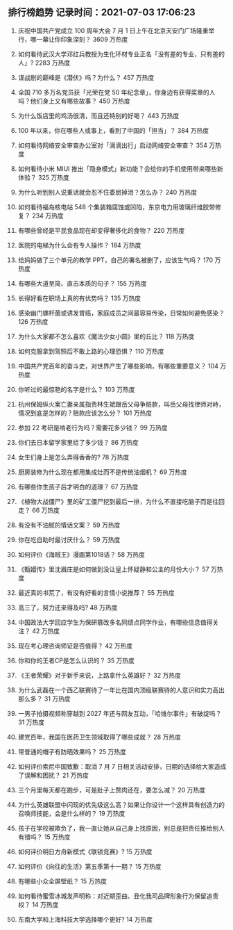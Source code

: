 
## 排行榜趋势 记录时间：2021-07-03 17:06:23
  
  1. 庆祝中国共产党成立 100 周年大会 7 月 1 日上午在北京天安门广场隆重举行，哪一幕让你印象深刻？ 3609 万热度
    
  2. 如何看待武汉大学邓红兵教授为生化环材专业正名「没有差的专业，只有差的人」? 2283 万热度
    
  3. 谍战剧的巅峰是《潜伏》吗？为什么？ 457 万热度
    
  4. 全国 710 多万名党员获「光荣在党 50 年纪念章」，你身边有获得奖章的人吗？他们身上又有哪些故事？ 450 万热度
    
  5. 为什么饭店里的鸡汤很清，而且还特别的好喝？ 443 万热度
    
  6. 100 年以来，你在哪些人或事上，看到了中国的「担当」？ 384 万热度
    
  7. 如何看待网络安全审查办公室对「滴滴出行」启动网络安全审查？ 354 万热度
    
  8. 如何看待小米 MIUI 推出「隐身模式」新功能？会给你的手机使用带来哪些新体验？ 325 万热度
    
  9. 为什么听到别人说重话就会忍不住委屈掉泪？怎么办？ 240 万热度
    
  10. 如何看待福岛核电站 548 个集装箱腐蚀或凹陷，东京电力用玻璃纤维胶带修复？ 234 万热度
    
  11. 有哪些曾经是平民食品现在却变得奢侈化的食物？ 220 万热度
    
  12. 医院的电梯为什么会有专人操作？ 184 万热度
    
  13. 给妈妈做了三个单元的教学 PPT，自己的署名被删了，应该生气吗？ 170 万热度
    
  14. 有哪些大道至简、直击本质的句子？ 155 万热度
    
  15. 长得好看在职场上真的有优势吗？ 135 万热度
    
  16. 感染幽门螺杆菌或诱发胃癌，家庭成员之间最容易传染，日常如何避免感染？ 126 万热度
    
  17. 为什么大家都不怎么喜欢《魔法少女小圆》里的丘比？ 118 万热度
    
  18. 如何克服拿到驾照后不敢上路的心理恐惧？ 110 万热度
    
  19. 中国共产党百年的奋斗史，对世界产生了哪些影响，有哪些重要意义？ 104 万热度
    
  20. 你听过的最惊艳的名字是什么？ 103 万热度
    
  21. 杭州保姆纵火案亡妻亲属指责林生斌跟岳父母争赔款，叫岳父母找律师对峙，情况到底是怎样的？赔款应该怎么分？ 101 万热度
    
  22. 参加 22 考研是啃老行为吗？需要花多少钱？ 99 万热度
    
  23. 你们去日本留学家里给了多少钱？ 86 万热度
    
  24. 女生们身上是怎么弄得香香的? 78 万热度
    
  25. 厨房装修为什么现在都用集成灶而不是传统油烟机？ 69 万热度
    
  26. 有哪些你生孩子后才明白的道理？ 67 万热度
    
  27. 《植物大战僵尸》里的矿工僵尸挖到最后一排，为什么不直接吃脑子而是往回走？ 66 万热度
    
  28. 有没有不油腻的情话文案？ 59 万热度
    
  29. 你在吃自助时最讨厌什么？ 59 万热度
    
  30. 如何评价《海贼王》漫画第1018话？ 58 万热度
    
  31. 《甄嬛传》里沈眉庄是如何做到没让皇上怀疑静和公主的月份大小？ 57 万热度
    
  32. 最近真的书荒了，有没有好看的言情小说推荐？ 55 万热度
    
  33. 高三了，努力还来得及吗? 48 万热度
    
  34. 中国政法大学回应学生为保研篡改多名同绩点同学作业，有哪些信息值得关注？ 42 万热度
    
  35. 现在考心理咨询师证是否值得？ 42 万热度
    
  36. 你和你的王者CP是怎么认识的？ 35 万热度
    
  37. 《王者荣耀》对于新手来说，上路拿什么英雄好？ 32 万热度
    
  38. 为什么武磊在一个西乙联赛待了一年比在国内顶级联赛待的人意识和实力高出那么多？ 31 万热度
    
  39. 一男子拍摄视频称穿越到 2027 年还与网友互动，「哈维尔事件」有破绽吗？ 31 万热度
    
  40. 建党百年，我国在医药卫生领域取得了哪些成就？ 28 万热度
    
  41. 带普通的帽子有防晒效果吗？ 25 万热度
    
  42. 如何评价索尼中国致歉：取消 7 月 7 日相关活动安排，日期的选择给大家造成了误解和困扰？ 21 万热度
    
  43. 三个月里每天都在跑步，可是肚子上赘肉还在，要怎么减？ 20 万热度
    
  44. 为什么英雄联盟中闪现的优先级这么高？如果让你设计一个这样具有创造力的召唤师技能，会是什么样的？ 19 万热度
    
  45. 孩子在学校被欺负了，我一直让她从自己身上找原因，别总是把责任推给别人有错吗？ 15 万热度
    
  46. 如何评价明日方舟新模式《联锁竞赛》? 15 万热度
    
  47. 如何评价《向往的生活》第五季第十一期？ 15 万热度
    
  48. 有哪些小众全屏壁纸？ 15 万热度
    
  49. 如何看待蜜雪冰城发声明称：对近期歪曲、丑化我司品牌形象行为保留追责权？ 14 万热度
    
  50. 东南大学和上海科技大学选择哪个更好? 14 万热度
    
